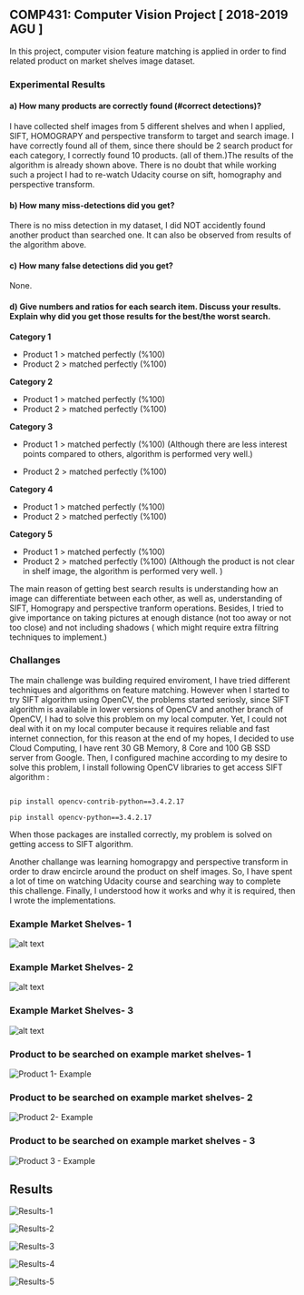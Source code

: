 ## COMP431: Computer Vision Project  [ 2018-2019 AGU ]

In this project, computer vision feature matching is applied in order to find related product on market shelves image dataset. 


### Experimental Results
#### a) How many products are correctly found (#correct detections)?
I have collected shelf images from 5 different shelves and when I applied, SIFT, HOMOGRAPY and perspective transform to target and search image. I have correctly found all of them, since there should be 2 search product for each category, I correctly found 10 products. (all of them.)The results of the algorithm is already shown above. There is no doubt that while working such a project I had to re-watch Udacity course on sift, homography and perspective transform.

#### b) How many miss-detections did you get?
There is no miss detection in my dataset, I did NOT accidently found another product than searched one. It can also be observed from results of the algorithm above.

#### c) How many false detections did you get?
None.

#### d) Give numbers and ratios for each search item. Discuss your results. Explain why did you get those results for the best/the worst search.

__Category 1__

  - Product 1 > matched perfectly (%100)
  - Product 2 > matched perfectly (%100)

__Category 2__

  - Product 1 > matched perfectly (%100)
  - Product 2 > matched perfectly (%100)

__Category 3__

  - Product 1 > matched perfectly (%100) (Although there are less interest points compared to others, algorithm is performed very well.)

  - Product 2 > matched perfectly (%100)

__Category 4__

  - Product 1 > matched perfectly (%100)
  - Product 2 > matched perfectly (%100)

__Category 5__

  - Product 1 > matched perfectly (%100)
  - Product 2 > matched perfectly (%100) (Although the product is not clear in shelf image, the algorithm is performed very well. )

The main reason of getting best search results is understanding how an image can differentiate between each other, as well as, understanding of SIFT, Homograpy and perspective tranform operations. Besides, I tried to give importance on taking pictures at enough distance (not too away or not too close) and not including shadows ( which might require extra filtring techniques to implement.)

### Challanges

The main challenge was building required enviroment, I have tried different techniques and algorithms on feature matching. However when I started to try SIFT algorithm using OpenCV, the problems started seriosly, since SIFT algorithm is available in lower versions of OpenCV and another branch of OpenCV, I had to solve this problem on my local computer. Yet, I could not deal with it on my local computer because it requires reliable and fast internet connection, for this reason at the end of my hopes, I decided to use Cloud Computing, I have rent 30 GB Memory, 8 Core and 100 GB SSD server from Google. Then, I configured machine according to my desire to solve this problem, I install following OpenCV libraries to get access SIFT algorithm :

```

pip install opencv-contrib-python==3.4.2.17

pip install opencv-python==3.4.2.17

```
When those packages are installed correctly, my problem is solved on getting access to SIFT algorithm.

Another challange was learning homograpgy and perspective transform in order to draw encircle around the product on shelf images. So, I have spent a lot of time on watching Udacity course and searching way to complete this challenge. Finally, I understood how it works and why it is required, then I wrote the implementations.


### Example Market Shelves- 1 

![alt text](https://raw.githubusercontent.com/ahmetturkmen/CV-P1-2019-2020/master/data_/shelves/m1_shelf.jpg)


### Example Market Shelves- 2 

![alt text](https://raw.githubusercontent.com/ahmetturkmen/CV-P1-2019-2020/master/data_/shelves/c1_shelf.jpg)


### Example Market Shelves- 3 

![alt text](https://raw.githubusercontent.com/ahmetturkmen/CV-P1-2019-2020/master/data_/shelves/t1_shelf.jpg)



### Product to be searched on example market shelves- 1 

![Product 1- Example ](https://raw.githubusercontent.com/ahmetturkmen/CV-P1-2019-2020/master/data_/products/c2_product.jpg)


### Product to be searched on example market shelves- 2 

![Product 2- Example](https://raw.githubusercontent.com/ahmetturkmen/CV-P1-2019-2020/master/data_/products/c1_product.jpg)


### Product to be searched on example market shelves - 3 

![Product 3 - Example ](https://raw.githubusercontent.com/ahmetturkmen/CV-P1-2019-2020/master/data_/products/t1_product.jpg)


## Results

![Results-1 ](https://raw.githubusercontent.com/ahmetturkmen/CV-P1-2019-2020/master/results/result_1.png)

![Results-2 ](https://raw.githubusercontent.com/ahmetturkmen/CV-P1-2019-2020/master/results/result_2.png)

![Results-3 ](https://raw.githubusercontent.com/ahmetturkmen/CV-P1-2019-2020/master/results/result_3.png)

![Results-4 ](https://raw.githubusercontent.com/ahmetturkmen/CV-P1-2019-2020/master/results/result_4.png)

![Results-5 ](https://raw.githubusercontent.com/ahmetturkmen/CV-P1-2019-2020/master/results/result_5.png)



